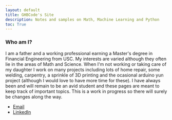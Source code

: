 ```yaml
---
layout: default
title: GHBCode's Site
description: Notes and samples on Math, Machine Learning and Python
toc: True
---
```


### Who am I? 
I am a father and a working professional earning a Master's degree in Financial Engineering from USC. My interests are varied although they often lie in the areas of Math and Science. When I'm not working or taking care of my daughter I work on many projects including lots of home repair, some welding, carpentry, a sprinkle of 3D printing and the ocasional arduino yun project (although I would love to have more time for these). I have always been and will remain to be an avid student and these pages are meant to keep track of important topics. This is a work in progress so there will surely be changes along the way.

* [Email](mailto:ghbcode@gmail.com)
* [LinkedIn](https://www.linkedin.com/in/gonzalobricenosf)
